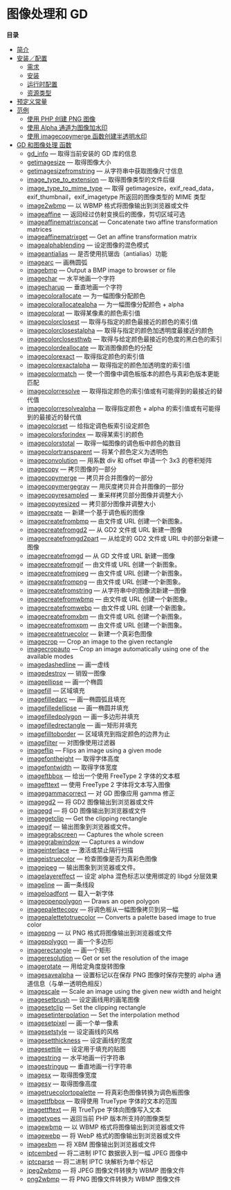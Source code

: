 图像处理和 GD
=============

**目录**

-   [简介](/intro/image.html)
-   [安装／配置](/image/setup.html)
    -   [需求](/image/setup.html#需求)
    -   [安装](/image/setup.html#安装)
    -   [运行时配置](/image/setup.html#运行时配置)
    -   [资源类型](/image/setup.html#资源类型)
-   [预定义常量](/image/constants.html)
-   [范例](/image/examples.html)
    -   [使用 PHP 创建 PNG
        图像](/image/examples.html#使用%20PHP%20创建%20PNG%20图像)
    -   [使用 Alpha
        通道为图像加水印](/image/examples.html#使用%20Alpha%20通道为图像加水印)
    -   [使用 imagecopymerge
        函数创建半透明水印](/image/examples.html#使用%20imagecopymerge%20函数创建半透明水印)
-   [GD 和图像处理 函数](/ref/image.html)
    -   [gd\_info](/ref/image.html#gd_info) — 取得当前安装的 GD 库的信息
    -   [getimagesize](/ref/image.html#getimagesize) — 取得图像大小
    -   [getimagesizefromstring](/ref/image.html#getimagesizefromstring)
        — 从字符串中获取图像尺寸信息
    -   [image\_type\_to\_extension](/ref/image.html#image_type_to_extension)
        — 取得图像类型的文件后缀
    -   [image\_type\_to\_mime\_type](/ref/image.html#image_type_to_mime_type)
        — 取得
        getimagesize，exif\_read\_data，exif\_thumbnail，exif\_imagetype
        所返回的图像类型的 MIME 类型
    -   [image2wbmp](/ref/image.html#image2wbmp) — 以 WBMP
        格式将图像输出到浏览器或文件
    -   [imageaffine](/ref/image.html#imageaffine) —
        返回经过仿射变换后的图像，剪切区域可选
    -   [imageaffinematrixconcat](/ref/image.html#imageaffinematrixconcat)
        — Concatenate two affine transformation matrices
    -   [imageaffinematrixget](/ref/image.html#imageaffinematrixget) —
        Get an affine transformation matrix
    -   [imagealphablending](/ref/image.html#imagealphablending) —
        设定图像的混色模式
    -   [imageantialias](/ref/image.html#imageantialias) —
        是否使用抗锯齿（antialias）功能
    -   [imagearc](/ref/image.html#imagearc) — 画椭圆弧
    -   [imagebmp](/ref/image.html#imagebmp) — Output a BMP image to
        browser or file
    -   [imagechar](/ref/image.html#imagechar) — 水平地画一个字符
    -   [imagecharup](/ref/image.html#imagecharup) — 垂直地画一个字符
    -   [imagecolorallocate](/ref/image.html#imagecolorallocate) —
        为一幅图像分配颜色
    -   [imagecolorallocatealpha](/ref/image.html#imagecolorallocatealpha)
        — 为一幅图像分配颜色 + alpha
    -   [imagecolorat](/ref/image.html#imagecolorat) —
        取得某像素的颜色索引值
    -   [imagecolorclosest](/ref/image.html#imagecolorclosest) —
        取得与指定的颜色最接近的颜色的索引值
    -   [imagecolorclosestalpha](/ref/image.html#imagecolorclosestalpha)
        — 取得与指定的颜色加透明度最接近的颜色
    -   [imagecolorclosesthwb](/ref/image.html#imagecolorclosesthwb) —
        取得与给定颜色最接近的色度的黑白色的索引
    -   [imagecolordeallocate](/ref/image.html#imagecolordeallocate) —
        取消图像颜色的分配
    -   [imagecolorexact](/ref/image.html#imagecolorexact) —
        取得指定颜色的索引值
    -   [imagecolorexactalpha](/ref/image.html#imagecolorexactalpha) —
        取得指定的颜色加透明度的索引值
    -   [imagecolormatch](/ref/image.html#imagecolormatch) —
        使一个图像中调色板版本的颜色与真彩色版本更能匹配
    -   [imagecolorresolve](/ref/image.html#imagecolorresolve) —
        取得指定颜色的索引值或有可能得到的最接近的替代值
    -   [imagecolorresolvealpha](/ref/image.html#imagecolorresolvealpha)
        — 取得指定颜色 + alpha 的索引值或有可能得到的最接近的替代值
    -   [imagecolorset](/ref/image.html#imagecolorset) —
        给指定调色板索引设定颜色
    -   [imagecolorsforindex](/ref/image.html#imagecolorsforindex) —
        取得某索引的颜色
    -   [imagecolorstotal](/ref/image.html#imagecolorstotal) —
        取得一幅图像的调色板中颜色的数目
    -   [imagecolortransparent](/ref/image.html#imagecolortransparent) —
        将某个颜色定义为透明色
    -   [imageconvolution](/ref/image.html#imageconvolution) — 用系数
        div 和 offset 申请一个 3x3 的卷积矩阵
    -   [imagecopy](/ref/image.html#imagecopy) — 拷贝图像的一部分
    -   [imagecopymerge](/ref/image.html#imagecopymerge) —
        拷贝并合并图像的一部分
    -   [imagecopymergegray](/ref/image.html#imagecopymergegray) —
        用灰度拷贝并合并图像的一部分
    -   [imagecopyresampled](/ref/image.html#imagecopyresampled) —
        重采样拷贝部分图像并调整大小
    -   [imagecopyresized](/ref/image.html#imagecopyresized) —
        拷贝部分图像并调整大小
    -   [imagecreate](/ref/image.html#imagecreate) —
        新建一个基于调色板的图像
    -   [imagecreatefrombmp](/ref/image.html#imagecreatefrombmp) —
        由文件或 URL 创建一个新图象。
    -   [imagecreatefromgd2](/ref/image.html#imagecreatefromgd2) — 从
        GD2 文件或 URL 新建一图像
    -   [imagecreatefromgd2part](/ref/image.html#imagecreatefromgd2part)
        — 从给定的 GD2 文件或 URL 中的部分新建一图像
    -   [imagecreatefromgd](/ref/image.html#imagecreatefromgd) — 从 GD
        文件或 URL 新建一图像
    -   [imagecreatefromgif](/ref/image.html#imagecreatefromgif) —
        由文件或 URL 创建一个新图象。
    -   [imagecreatefromjpeg](/ref/image.html#imagecreatefromjpeg) —
        由文件或 URL 创建一个新图象。
    -   [imagecreatefrompng](/ref/image.html#imagecreatefrompng) —
        由文件或 URL 创建一个新图象。
    -   [imagecreatefromstring](/ref/image.html#imagecreatefromstring) —
        从字符串中的图像流新建一图像
    -   [imagecreatefromwbmp](/ref/image.html#imagecreatefromwbmp) —
        由文件或 URL 创建一个新图象。
    -   [imagecreatefromwebp](/ref/image.html#imagecreatefromwebp) —
        由文件或 URL 创建一个新图象。
    -   [imagecreatefromxbm](/ref/image.html#imagecreatefromxbm) —
        由文件或 URL 创建一个新图象。
    -   [imagecreatefromxpm](/ref/image.html#imagecreatefromxpm) —
        由文件或 URL 创建一个新图象。
    -   [imagecreatetruecolor](/ref/image.html#imagecreatetruecolor) —
        新建一个真彩色图像
    -   [imagecrop](/ref/image.html#imagecrop) — Crop an image to the
        given rectangle
    -   [imagecropauto](/ref/image.html#imagecropauto) — Crop an image
        automatically using one of the available modes
    -   [imagedashedline](/ref/image.html#imagedashedline) — 画一虚线
    -   [imagedestroy](/ref/image.html#imagedestroy) — 销毁一图像
    -   [imageellipse](/ref/image.html#imageellipse) — 画一个椭圆
    -   [imagefill](/ref/image.html#imagefill) — 区域填充
    -   [imagefilledarc](/ref/image.html#imagefilledarc) —
        画一椭圆弧且填充
    -   [imagefilledellipse](/ref/image.html#imagefilledellipse) —
        画一椭圆并填充
    -   [imagefilledpolygon](/ref/image.html#imagefilledpolygon) —
        画一多边形并填充
    -   [imagefilledrectangle](/ref/image.html#imagefilledrectangle) —
        画一矩形并填充
    -   [imagefilltoborder](/ref/image.html#imagefilltoborder) —
        区域填充到指定颜色的边界为止
    -   [imagefilter](/ref/image.html#imagefilter) — 对图像使用过滤器
    -   [imageflip](/ref/image.html#imageflip) — Flips an image using a
        given mode
    -   [imagefontheight](/ref/image.html#imagefontheight) —
        取得字体高度
    -   [imagefontwidth](/ref/image.html#imagefontwidth) — 取得字体宽度
    -   [imageftbbox](/ref/image.html#imageftbbox) — 给出一个使用
        FreeType 2 字体的文本框
    -   [imagefttext](/ref/image.html#imagefttext) — 使用 FreeType 2
        字体将文本写入图像
    -   [imagegammacorrect](/ref/image.html#imagegammacorrect) — 对 GD
        图像应用 gamma 修正
    -   [imagegd2](/ref/image.html#imagegd2) — 将 GD2
        图像输出到浏览器或文件
    -   [imagegd](/ref/image.html#imagegd) — 将 GD
        图像输出到浏览器或文件
    -   [imagegetclip](/ref/image.html#imagegetclip) — Get the clipping
        rectangle
    -   [imagegif](/ref/image.html#imagegif) — 输出图象到浏览器或文件。
    -   [imagegrabscreen](/ref/image.html#imagegrabscreen) — Captures
        the whole screen
    -   [imagegrabwindow](/ref/image.html#imagegrabwindow) — Captures a
        window
    -   [imageinterlace](/ref/image.html#imageinterlace) —
        激活或禁止隔行扫描
    -   [imageistruecolor](/ref/image.html#imageistruecolor) —
        检查图像是否为真彩色图像
    -   [imagejpeg](/ref/image.html#imagejpeg) —
        输出图象到浏览器或文件。
    -   [imagelayereffect](/ref/image.html#imagelayereffect) — 设定
        alpha 混色标志以使用绑定的 libgd 分层效果
    -   [imageline](/ref/image.html#imageline) — 画一条线段
    -   [imageloadfont](/ref/image.html#imageloadfont) — 载入一新字体
    -   [imageopenpolygon](/ref/image.html#imageopenpolygon) — Draws an
        open polygon
    -   [imagepalettecopy](/ref/image.html#imagepalettecopy) —
        将调色板从一幅图像拷贝到另一幅
    -   [imagepalettetotruecolor](/ref/image.html#imagepalettetotruecolor)
        — Converts a palette based image to true color
    -   [imagepng](/ref/image.html#imagepng) — 以 PNG
        格式将图像输出到浏览器或文件
    -   [imagepolygon](/ref/image.html#imagepolygon) — 画一个多边形
    -   [imagerectangle](/ref/image.html#imagerectangle) — 画一个矩形
    -   [imageresolution](/ref/image.html#imageresolution) — Get or set
        the resolution of the image
    -   [imagerotate](/ref/image.html#imagerotate) — 用给定角度旋转图像
    -   [imagesavealpha](/ref/image.html#imagesavealpha) —
        设置标记以在保存 PNG 图像时保存完整的 alpha
        通道信息（与单一透明色相反）
    -   [imagescale](/ref/image.html#imagescale) — Scale an image using
        the given new width and height
    -   [imagesetbrush](/ref/image.html#imagesetbrush) —
        设定画线用的画笔图像
    -   [imagesetclip](/ref/image.html#imagesetclip) — Set the clipping
        rectangle
    -   [imagesetinterpolation](/ref/image.html#imagesetinterpolation) —
        Set the interpolation method
    -   [imagesetpixel](/ref/image.html#imagesetpixel) — 画一个单一像素
    -   [imagesetstyle](/ref/image.html#imagesetstyle) — 设定画线的风格
    -   [imagesetthickness](/ref/image.html#imagesetthickness) —
        设定画线的宽度
    -   [imagesettile](/ref/image.html#imagesettile) —
        设定用于填充的贴图
    -   [imagestring](/ref/image.html#imagestring) — 水平地画一行字符串
    -   [imagestringup](/ref/image.html#imagestringup) —
        垂直地画一行字符串
    -   [imagesx](/ref/image.html#imagesx) — 取得图像宽度
    -   [imagesy](/ref/image.html#imagesy) — 取得图像高度
    -   [imagetruecolortopalette](/ref/image.html#imagetruecolortopalette)
        — 将真彩色图像转换为调色板图像
    -   [imagettfbbox](/ref/image.html#imagettfbbox) — 取得使用 TrueType
        字体的文本的范围
    -   [imagettftext](/ref/image.html#imagettftext) — 用 TrueType
        字体向图像写入文本
    -   [imagetypes](/ref/image.html#imagetypes) — 返回当前 PHP
        版本所支持的图像类型
    -   [imagewbmp](/ref/image.html#imagewbmp) — 以 WBMP
        格式将图像输出到浏览器或文件
    -   [imagewebp](/ref/image.html#imagewebp) — 将 WebP
        格式的图像输出到浏览器或文件
    -   [imagexbm](/ref/image.html#imagexbm) — 将 XBM
        图像输出到浏览器或文件
    -   [iptcembed](/ref/image.html#iptcembed) — 将二进制 IPTC
        数据嵌入到一幅 JPEG 图像中
    -   [iptcparse](/ref/image.html#iptcparse) — 将二进制 IPTC
        块解析为单个标记
    -   [jpeg2wbmp](/ref/image.html#jpeg2wbmp) — 将 JPEG 图像文件转换为
        WBMP 图像文件
    -   [png2wbmp](/ref/image.html#png2wbmp) — 将 PNG 图像文件转换为
        WBMP 图像文件
